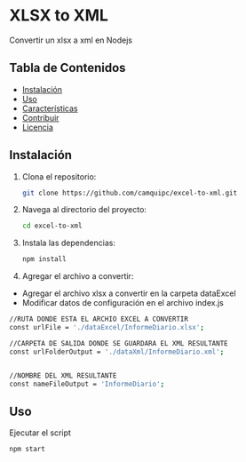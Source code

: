 # XLSX to XML 

Convertir un xlsx a xml en Nodejs

## Tabla de Contenidos

- [Instalación](#instalación)
- [Uso](#uso)
- [Características](#características)
- [Contribuir](#contribuir)
- [Licencia](#licencia)

## Instalación

1. Clona el repositorio:

    ```bash
    git clone https://github.com/camquipc/excel-to-xml.git
    ```

2. Navega al directorio del proyecto:

    ```bash
    cd excel-to-xml
    ```

3. Instala las dependencias:

    ```bash
    npm install
    ```

4. Agregar el archivo a convertir:
 
 - Agregar el archivo xlsx a convertir en la carpeta dataExcel
 - Modificar datos de configuración en el archivo index.js

```bash
//RUTA DONDE ESTA EL ARCHIO EXCEL A CONVERTIR
const urlFile = './dataExcel/InformeDiario.xlsx';

//CARPETA DE SALIDA DONDE SE GUARDARA EL XML RESULTANTE
const urlFolderOutput = './dataXml/InformeDiario.xml';


//NOMBRE DEL XML RESULTANTE
const nameFileOutput = 'InformeDiario';
```

## Uso

Ejecutar el script

```bash
npm start
```
